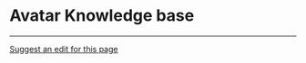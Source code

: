 # Avatar Knowledge base

- - - -
[Suggest an edit for this page](https://github.com/everlifeai/everlifeai.github.io/edit/master/docs/developer-resources/concepts/avatar-kb.md)
